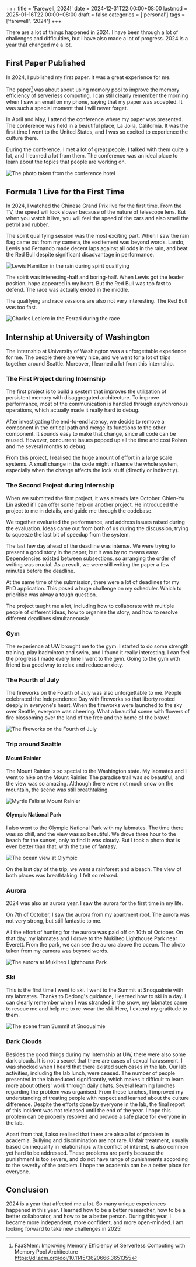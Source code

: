 +++
title = 'Farewell, 2024!'
date = 2024-12-31T22:00:00+08:00
lastmod = 2025-01-16T22:00:00+08:00
draft = false
categories = ['personal']
tags = ['farewell', '2024']
+++

There are a lot of things happened in 2024. I have been through a lot of
challenges and difficulties, but I have also made a lot of progress. 2024
is a year that changed me a lot.

<!--more-->

## First Paper Published

In 2024, I published my first paper. It was a great experience for me.

The paper[^1] was about about using memory pool to improve the memory
efficiency of serverless computing. I can still clearly remember the morning
when I saw an email on my phone, saying that my paper was accepted. It was
such a special moment that I will never forget.

[^1]: FaaSMem: Improving Memory Efficiency of Serverless Computing with Memory
      Pool Architecture <https://dl.acm.org/doi/10.1145/3620666.3651355>

In April and May, I attend the conference where my paper was presented.
The conference was held in a beautiful place, La Jolla, California. It was
the first time I went to the United States, and I was so excited to
experience the culture there.

During the conference, I met a lot of great people. I talked with them
quite a lot, and I learned a lot from them. The conference was an ideal
place to learn about the topics that people are working on.

![The photo taken from the conference hotel](asplos-24.webp)

## Formula 1 Live for the First Time

In 2024, I watched the Chinese Grand Prix live for the first time. From
the TV, the speed will look slower because of the nature of telescope
lens. But when you watch it live, you will feel the speed of the cars and
also smell the petrol and rubber.

The spirit qualifying session was the most exciting part. When I saw the
rain flag came out from my camera, the excitement was beyond words. Lando,
Lewis and Fernando made decent laps against all odds in the rain, and beat
the Red Bull despite significant disadvantage in performance.

![Lewis Hamilton in the rain during spirit qualifying](f1-spirit-qualifying.webp)

The spirit was interesting-half and boring-half. When Lewis got the leader
position, hope appeared in my heart. But the Red Bull was too fast to defend.
The race was actually ended in the middle.

The qualifying and race sessions are also not very interesting. The Red
Bull was too fast.

![Charles Leclerc in the Ferrari during the race](f1-race.webp)

## Internship at University of Washington

The internship at University of Washington was a unforgettable experience
for me. The people there are very nice, and we went for a lot of trips
together around Seattle. Moreover, I learned a lot from this internship.

### The First Project during Internship

The first project is to build a system that improves the utilization of
persistent memory with disaggregated architecture. To improve performance,
most of the communication is handled through asynchronous operations, which
actually made it really hard to debug.

After investigating the end-to-end latency, we decide to remove a component
in the critical path and merge its functions to the other component. It sounds
easy to make that change, since all code can be reused. However, concurrent
issues popped up all the time and cost Rohan and me several months to debug.

From this project, I realised the huge amount of effort in a large scale
systems. A small change in the code might influence the whole system,
especially when the change affects the lock stuff (directly or indirectly).

### The Second Project during Internship

When we submitted the first project, it was already late October. Chien-Yu Lin
asked if I can offer some help on another project. He introduced the project
to me in details, and guide me through the codebase.

We together evaluated the performance, and address issues raised during the
evaluation. Ideas came out from both of us during the discussion, trying to
squeeze the last bit of speedup from the system.

The last few day ahead of the deadline was intense. We were trying to present
a good story in the paper, but it was by no means easy. Dependencies existed
between subsections, so arranging the order of writing was crucial. As a
result, we were still writing the paper a few minutes before the deadline.

At the same time of the submission, there were a lot of deadlines for my PhD
application. This posed a huge challenge on my scheduler. Which to prioritise
was alway a tough question.

The project taught me a lot, including how to collaborate with multiple people
of different ideas, how to organise the story, and how to resolve different
deadlines simultaneously.

### Gym

The experience at UW brought me to the gym. I started to do some strength
training, play badminton and swim, and I found it really interesting. I can
feel the progress I made every time I went to the gym. Going to the gym
with friend is a good way to relax and reduce anxiety.

### The Fourth of July

The fireworks on the Fourth of July was also unforgettable to me. People
celebrated the Independence Day with fireworks so that liberty rooted deeply
in everyone's heart. When the fireworks were launched to the sky over Seattle,
everyone was cheering. What a beautiful scene with flowers of fire blossoming
over the land of the free and the home of the brave!

![The fireworks on the Fourth of July](fourth-of-july-2024.webp)

### Trip around Seattle

#### Mount Rainier

The Mount Rainier is so special to the Washington state. My labmates and I
went to hike on the Mount Rainier. The paradise trail was so beautiful, and
the view was so amazing. Although there were not much snow on the mountain,
the scene was still breathtaking.

![Myrtle Falls at Mount Rainier](myrtle-falls-rainier.webp)

#### Olympic National Park

I also went to the Olympic National Park with my labmates. The time there
was so chill, and the view was so beautiful. We drove three hour to the
beach for the sunset, only to find it was cloudy. But I took a photo that
is even better than that, with the tune of fantasy.

![The ocean view at Olympic](olympic-ocean-view.webp)

On the last day of the trip, we went a rainforest and a beach. The view
of both places was breathtaking. I felt so relaxed.

### Aurora

2024 was also an aurora year. I saw the aurora for the first time in my life.

On 7th of October, I saw the aurora from my apartment roof. The aurora was not
very strong, but still fantastic to me.

All the effort of hunting for the aurora was paid off on 10th of October. On
that day, my labmates and I drove to the Mukilteo Lighthouse Park near
Everett. From the park, we can see the aurora above the ocean. The photo
taken from my camera was beyond words.

![The aurora at Mukilteo Lighthouse Park](aurora.webp)

### Ski

This is the first time I went to ski. I went to the Summit at Snoqualmie with
my labmates. Thanks to Dedong's guidance, I learned how to ski in a day.
I can clearly remember when I was stranded in the snow, my labmates came to
rescue me and help me to re-wear the ski. Here, I extend my gratitude to them.

![The scene from Summit at Snoqualmie](ski.webp)

### Dark Clouds

Besides the good things during my internship at UW, there were also some
dark clouds. It is not a secret that there are cases of sexual harassment.
I was shocked when I heard that there existed such cases in the lab. Our
lab activities, including the lab lunch, were ceased. The number of people
presented in the lab reduced significantly, which makes it difficult to
learn more about others' work through daily chats. Several learning lunches
regarding the problem was organised. From these lunches, I improved
my understanding of treating people with respect and learned about the
culture difference. Despite the efforts done by everyone in the lab,
the final report of this incident was not released until the end of the
year. I hope this problem can be properly resolved and provide a safe
place for everyone in the lab.

Apart from that, I also realised that there are also a lot of problem in
academia. Bullying and discrimination are not rare. Unfair treatment,
usually based on inequality in relationships with conflict of interest, is
also common yet hard to be addressed. These problems are partly because the
punishment is too severe, and do not have range of punishments according
to the severity of the problem. I hope the academia can be a better place
for everyone.

## Conclusion

2024 is a year that affected me a lot. So many unique experiences happened
in this year. I learned how to be a better researcher, how to be a better
collaborator, and how to be a better person. During this year, I became
more independent, more confident, and more open-minded. I am looking forward
to take new challenges in 2025!
